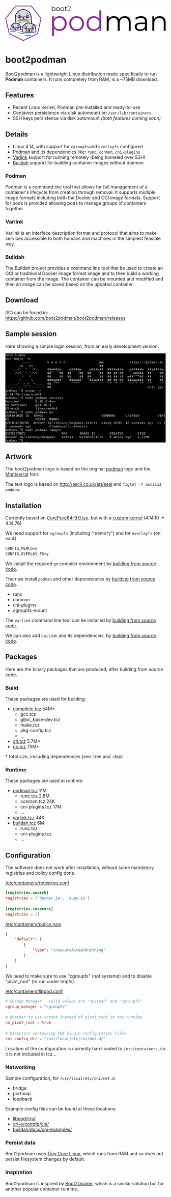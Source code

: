 ![boot2podman logo](logo.png)
# boot2podman

Boot2podman is a lightweight Linux distribution made specifically to run
**Podman** containers. It runs completely from RAM, is a
~75MB download.

## Features

* Recent Linux Kernel, Podman pre-installed and ready-to-use
* Container persistence via disk automount on `/var/lib/containers`
* SSH keys persistence via disk automount _(both features coming soon)_

## Details

* Linux 4.14, with support for `cgroupfs`and `overlayfs` configured
* [Podman](https://podman.io/) and its dependencies like: `runc`, `conmon`, `cni-plugins`
* [Varlink](https://varlink.org) support for running remotely (being tunneled over SSH)
* [Buildah](https://buildah.io/) support for building container images without daemon

### Podman

Podman is a command line tool that allows for full management of a container's
lifecycle from creation through removal. It supports multiple image formats
including both the Docker and OCI image formats. Support for pods is provided
allowing pods to manage groups of containers together.

### Varlink

Varlink is an interface description format and protocol that aims to make
services accessible to both humans and machines in the simplest feasible way.

### Buildah

The Buildah project provides a command line tool that be used to create an OCI
or traditional Docker image format image and to then build a working container
from the image. The container can be mounted and modified and then an image
can be saved based on the updated container.

## Download

ISO can be found in: https://github.com/boot2podman/boot2podman/releases

## Sample session

Here showing a simple login session, from an early development version:

![screenshot logo](screenshot.png)

## Artwork

The boot2podman logo is based on the original [podman](https://github.com/containers/libpod) logo and the [Montserrat](https://github.com/JulietaUla/Montserrat) font.

The text logo is based on http://ascii.co.uk/art/seal and `figlet -f ascii12 podman`.

## Installation

Currently based on [CorePure64-9.0.iso](http://www.tinycorelinux.net/9.x/x86_64/release/CorePure64-9.0.iso), but with a [custom kernel](custom_kernel.md) (4.14.10 -> 4.14.76)

We need support for `cgroupfs` (including "memory") and for `overlayfs` (on ext4).

``` txt
CONFIG_MEMCG=y
CONFIG_OVERLAY_FS=y
```

We install the required `go` compiler environment by [building from source code](building_go.md).

Then we install `podman` and other dependencies by [building from source code](building_podman.md).

* runc
* conmon
* cni-plugins
* cgroupfs-mount

The `varlink` command line tool can be installed by [building from source code](building_varlink.md).

We can also add `buildah` and its dependencies, by [building from source code](building_buildah.md).

## Packages

Here are the binary packages that are produced, after building from source code.

### Build

These packages are used for building:

* [compiletc.tcz](http://www.tinycorelinux.net/9.x/x86_64/tcz/compiletc.tcz) 54M*
  * gcc.tcz
  * glibc_base-dev.tcz
  * make.tcz
  * pkg-config.tcz
  * ...
* [git.tcz](http://www.tinycorelinux.net/9.x/x86_64/tcz/git.tcz) 5.7M*
* [go.tcz](https://dl.bintray.com/boot2podman/tinycorelinux/9.x/x86_64/tcz/go.tcz) 75M*

\* total size, including dependencies (see .tree and .dep)

### Runtime

These packages are used at runtime:

* [podman.tcz](https://dl.bintray.com/boot2podman/tinycorelinux/9.x/x86_64/tcz/podman.tcz) 11M
  * runc.tcz 2.8M
  * conmon.tcz 24K
  * cni-plugins.tcz 17M
  * ...
* [varlink.tcz](https://dl.bintray.com/boot2podman/tinycorelinux/9.x/x86_64/tcz/varlink.tcz) 44K
* [buildah.tcz](https://dl.bintray.com/boot2podman/tinycorelinux/9.x/x86_64/tcz/buildah.tcz) 6M
  * runc.tcz
  * cni-plugins.tcz
  * ...

## Configuration

The software does not work after installation, without some mandatory registries and policy config done.

[/etc/containers/registries.conf](files/containers/registries.conf)
``` toml
[registries.search]
registries = ['docker.io', 'quay.io']

[registries.insecure]
registries = []
```

[/etc/containers/policy.json](files/containers/policy.json)
``` json
{
    "default": [
        {
            "type": "insecureAcceptAnything"
        }
    ]
}
```

We need to make sure to use "cgroupfs" (not systemd) and to disable "pivot_root" (to run under tmpfs).

[/etc/containers/libpod.conf](files/containers/libpod.conf)
``` toml
# CGroup Manager - valid values are "systemd" and "cgroupfs"
cgroup_manager = "cgroupfs"

# Whether to use chroot instead of pivot_root in the runtime
no_pivot_root = true

# Directory containing CNI plugin configuration files
cni_config_dir = "/usr/local/etc/cni/net.d/"
```
Location of the configuration is currently hard-coded to `/etc/containers`, so it is not included in tcz...

### Networking

Sample configuration, for `/usr/local/etc/cni/net.d`:
* bridge
* portmap
* loopback

Example config files can be found at these locations:
* [libpod/cni/](https://github.com/containers/libpod/tree/master/cni)
* [cri-o/contrib/cni/](https://github.com/kubernetes-sigs/cri-o/tree/master/contrib/cni)
* [buildah/docs/cni-examples/](https://github.com/containers/buildah/tree/master/docs/cni-examples)

### Persist data

Boot2podman uses [Tiny Core Linux](http://tinycorelinux.net), which runs from
RAM and so does not persist filesystem changes by default.

### Inspiration

Boot2podman is inspired by [Boot2Docker](https://github.com/boot2docker/boot2docker), which is
a similar solution but for another popular container runtime.
